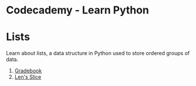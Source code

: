 # Codecademy - Learn Python


# Lists
Learn about lists, a data structure in Python used to store ordered groups of data.

1. [Gradebook](https://github.com/gayatrirajgor/codecademy-learn-python/tree/main/gradebook)
2. [Len's Slice](https://github.com/gayatrirajgor/codecademy-learn-python/tree/main/lens-slice)
